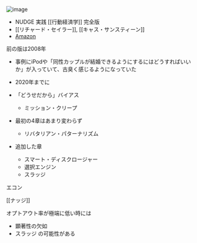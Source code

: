 
![image](https://gyazo.com/3ad9f8c86c90598ebcbda1dde97514da/thumb/1000)
- NUDGE 実践 [[行動経済学]] 完全版
- [[リチャード・セイラー]], [[キャス・サンスティーン]]
- [Amazon](https://amzn.to/3Snnb7o)

前の版は2008年
- 事例にiPodや「同性カップルが結婚できるようにするにはどうすればいいか」が入っていて、古臭く感じるようになっていた
- 2020年までに

- 「どうせだから」バイアス
    - ミッション・クリープ

- 最初の4章はあまり変わらず
    - リバタリアン・パターナリズム
- 追加した章
    - スマート・ディスクロージャー
    - 選択エンジン
    - スラッジ

エコン

[[ナッジ]]

オプトアウト率が極端に低い時には
- 顕著性の欠如
- スラッジ
の可能性がある
